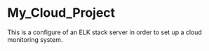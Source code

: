 # My_Cloud_Project
This is a configure of an ELK stack server in order to set up a cloud monitoring system.
